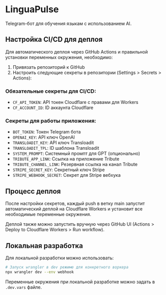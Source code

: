 # LinguaPulse

Telegram-бот для обучения языкам с использованием AI.

## Настройка CI/CD для деплоя

Для автоматического деплоя через GitHub Actions и правильной установки переменных окружения, необходимо:

1. Привязать репозиторий к GitHub
2. Настроить следующие секреты в репозитории (Settings > Secrets > Actions):

### Обязательные секреты для CI/CD:
- `CF_API_TOKEN`: API токен Cloudflare с правами для Workers
- `CF_ACCOUNT_ID`: ID аккаунта Cloudflare

### Секреты для работы приложения:
- `BOT_TOKEN`: Токен Telegram бота
- `OPENAI_KEY`: API ключ OpenAI
- `TRANSLOADIT_KEY`: API ключ Transloadit
- `TRANSLOADIT_TPL`: ID шаблона Transloadit
- `SYSTEM_PROMPT`: Системный промпт для GPT (опционально)
- `TRIBUTE_APP_LINK`: Ссылка на приложение Tribute
- `TRIBUTE_CHANNEL_LINK`: Резервная ссылка на канал Tribute
- `STRIPE_SECRET_KEY`: Секретный ключ Stripe
- `STRIPE_WEBHOOK_SECRET`: Секрет для Stripe вебхука

## Процесс деплоя

После настройки секретов, каждый push в ветку main запустит автоматический деплой на Cloudflare Workers и установит все необходимые переменные окружения.

Деплой также можно запустить вручную через GitHub UI (Actions > Deploy to Cloudflare Workers > Run workflow).

## Локальная разработка

Для локальной разработки можно использовать:

```bash
# Запуск wrangler в dev режиме для конкретного воркера
npx wrangler dev --env webhook
```

Переменные окружения при локальной разработке можно задать в `.dev.vars` файле.

